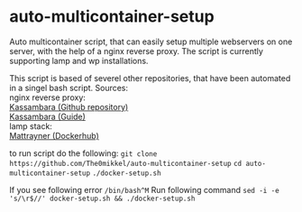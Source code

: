 # auto-multicontainer-setup
Auto multicontainer script, that can easily setup multiple webservers on one server, with the help of a nginx reverse proxy.
The script is currently supporting lamp and wp installations.

This script is based of severel other repositories, that have been automated in a singel bash script.
Sources:<br>
nginx reverse proxy:<br>
[Kassambara (Github repository)](https://github.com/kassambara/nginx-multiple-https-websites-on-one-server)<br>
[Kassambara (Guide)](https://www.datanovia.com/en/lessons/how-host-multiple-https-websites-on-one-server/)<br>
lamp stack:<br>
[Mattrayner (Dockerhub)](https://hub.docker.com/r/mattrayner/lamp)<br>

to run script do the following:
`git clone https://github.com/The0mikkel/auto-multicontainer-setup`
`cd auto-multicontainer-setup`
`./docker-setup.sh`

If you see following error `/bin/bash^M`
Run following command `sed -i -e 's/\r$//' docker-setup.sh && ./docker-setup.sh`

